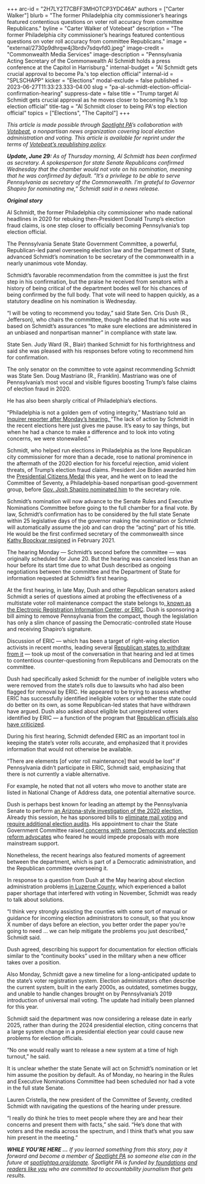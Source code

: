 +++
arc-id = "2H7LY2T7CBFF3MHOTCP3YDC46A"
authors = ["Carter Walker"]
blurb = "The former Philadelphia city commissioner’s hearings featured contentious questions on voter roll accuracy from committee Republicans."
byline = "Carter Walker of Votebeat"
description = "The former Philadelphia city commissioner’s hearings featured contentious questions on voter roll accuracy from committee Republicans."
image = "external/2730p9dhrqw4j3brdv7sdqvfd0.jpeg"
image-credit = "Commonwealth Media Services"
image-description = "Pennsylvania Acting Secretary of the Commonwealth Al Schmidt holds a press conference at the Capitol in Harrisburg."
internal-budget = "Al Schmidt gets crucial approval to become Pa.'s top election official"
internal-id = "SPLSCHAPP"
kicker = "Elections"
modal-exclude = false
published = 2023-06-27T11:33:23.333-04:00
slug = "pa-al-schmidt-election-official-confirmation-hearing"
suppress-date = false
title = "Trump target Al Schmidt gets crucial approval as he moves closer to becoming Pa.’s top election official"
title-tag = "Al Schmidt closer to being PA's top election official"
topics = ["Elections", "The Capitol"]
+++

<i>This article is made possible through </i><a href="https://www.spotlightpa.org/"><i>Spotlight PA</i></a><i>’s collaboration with </i><a href="https://www.votebeat.org/"><i>Votebeat</i></a><i>, a nonpartisan news organization covering local election administration and voting. This article is available for reprint under the terms of </i><a href="https://www.votebeat.org/pages/republishing"><i>Votebeat’s republishing policy</i></a><i>.</i>

<i><b>Update, June 29: </b></i><i>As of Thursday morning, Al Schmidt has been confirmed as secretary. A spokesperson for state Senate Republicans confirmed Wednesday that the chamber would not vote on his nomination, meaning that he was confirmed by default. ”It’s a privilege to be able to serve Pennsylvania as secretary of the Commonwealth. I’m grateful to Governor Shapiro for nominating me,” Schmidt said in a news release.</i>

<i><b>Original story</b></i>

Al Schmidt, the former Philadelphia city commissioner who made national headlines in 2020 for rebuking then-President Donald Trump’s election fraud claims, is one step closer to officially becoming Pennsylvania’s top election official.

The Pennsylvania Senate State Government Committee, a powerful, Republican-led panel overseeing election law and the Department of State, advanced Schmidt’s nomination to be secretary of the commonwealth in a nearly unanimous vote Monday.

Schmidt’s favorable recommendation from the committee is just the first step in his confirmation, but the praise he received from senators with a history of being critical of the department bodes well for his chances of being confirmed by the full body. That vote will need to happen quickly, as a statutory deadline on his nomination is Wednesday.

<script src="https://www.spotlightpa.org/embed.js" async></script><div data-spl-embed-version="1" data-spl-src="https://www.spotlightpa.org/embeds/newsletter/"></div>


“I will be voting to recommend you today,” said State Sen. Cris Dush (R., Jefferson), who chairs the committee, though he added that his vote was based on Schmidt’s assurances “to make sure elections are administered in an unbiased and nonpartisan manner” in compliance with state law.

State Sen. Judy Ward (R., Blair) thanked Schmidt for his forthrightness and said she was pleased with his responses before voting to recommend him for confirmation.

The only senator on the committee to vote against recommending Schmidt was State Sen. Doug Mastriano (R., Franklin). Mastriano was one of Pennsylvania’s most vocal and visible figures boosting Trump’s false claims of election fraud in 2020.

He has also been sharply critical of Philadelphia’s elections.

“Philadelphia is not a golden gem of voting integrity,” Mastriano told an<a href="https://twitter.com/gill_mcgoldrick/status/1673359526173765633?s=20"> Inquirer reporter after Monday’s hearing. </a>“The lack of action by Schmidt in the recent elections here just gives me pause. It’s easy to say things, but when he had a chance to make a difference and to look into voting concerns, we were stonewalled.”

Schmidt, who helped run elections in Philadelphia as the lone Republican city commissioner for more than a decade, rose to national prominence in the aftermath of the 2020 election for his forceful rejection, amid violent threats, of Trump’s election fraud claims. President Joe Biden awarded him the <a href="https://www.inquirer.com/politics/philadelphia/biden-awards-al-schmidt-philadelphia-medal-20230106.html">Presidential Citizens Medal</a> this year, and he went on to lead the Committee of Seventy, a Philadelphia-based nonpartisan good-government group, before <a href="https://pennsylvania.votebeat.org/2023/1/5/23539933/al-schmidt-secretary-state-commonwealth-nomination">Gov. Josh Shapiro nominated him</a> to the secretary role.

Schmidt’s nomination will now advance to the Senate Rules and Executive Nominations Committee before going to the full chamber for a final vote. By law, Schmidt’s confirmation has to be considered by the full state Senate within 25 legislative days of the governor making the nomination or Schmidt will automatically assume the job and can drop the “acting” part of his title. He would be the first confirmed secretary of the commonwealth since <a href="https://www.spotlightpa.org/news/2021/02/kathy-boockvar-resigns-pennsylvania-election-official-constitutional-amendment/#:~:text=Secretary%20Kathy%20Boockvar%2C%20who%20oversaw,PA%20first%20reported%20the%20news.">Kathy Boockvar resigned</a> in February 2021.

The hearing Monday — Schmidt’s second before the committee — was originally scheduled for June 20. But the hearing was canceled less than an hour before its start time due to what Dush described as ongoing negotiations between the committee and the Department of State for information requested at Schmidt’s first hearing.

At the first hearing, in late May, Dush and other Republican senators asked Schmidt a series of questions aimed at probing the effectiveness of a multistate voter roll maintenance compact the state belongs to,<a href="https://www.votebeat.org/23045551/eric-electronic-registration-information-center-voter-roll-matching-program"> known as the Electronic Registration Information Center, or ERIC</a>. Dush is sponsoring a bill aiming to remove Pennsylvania from the compact, though the legislation has only a slim chance of passing the Democratic-controlled state House and receiving Shapiro’s signature.

Discussion of ERIC — which has been a target of right-wing election activists in recent months, leading several <a href="https://texas.votebeat.org/2023/5/23/23735275/texas-eric-withdrawal-voter-roll-program-election-integrity">Republican states to withdraw from it</a> — took up most of the conversation in that hearing and led at times to contentious counter-questioning from Republicans and Democrats on the committee.

Dush had specifically asked Schmidt for the number of ineligible voters who were removed from the state’s rolls due to lawsuits who had also been flagged for removal by ERIC. He appeared to be trying to assess whether ERIC has successfully identified ineligible voters or whether the state could do better on its own, as some Republican-led states that have withdrawn have argued. Dush also asked about eligible but unregistered voters identified by ERIC — a function of the program that <a href="https://www.votebeat.org/2023/4/11/23679463/eric-electronic-registration-information-center-gateway-pundit-voter-fraud">Republican officials also have criticized</a>.

During his first hearing, Schmidt defended ERIC as an important tool in keeping the state’s voter rolls accurate, and emphasized that it provides information that would not otherwise be available.

“There are elements [of voter roll maintenance] that would be lost” if Pennsylvania didn’t participate in ERIC, Schmidt said, emphasizing that there is not currently a viable alternative.

For example, he noted that not all voters who move to another state are listed in National Change of Address data, one potential alternative source.

Dush is perhaps best known for leading an attempt by the Pennsylvania Senate to perform <a href="https://www.inquirer.com/politics/election/doug-mastriano-pa-election-audit-20210707.html">an Arizona-style investigation of the 2020 election. </a>Already this session, he has sponsored bills to <a href="https://www.legis.state.pa.us/cfdocs/billinfo/bill_history.cfm?syear=2023&sind=0&body=S&type=B&bn=292">eliminate mail voting</a> and <a href="https://www.legis.state.pa.us/cfdocs/billinfo/BillInfo.cfm?syear=2023&sind=0&body=S&type=B&bn=130">require additional election audits</a>. His appointment to chair the State Government Committee raised<a href="https://pennsylvania.votebeat.org/2023/3/9/23632350/dush-state-government-committee-election-legislation"> concerns with some Democrats and election reform advocates</a> who feared he would impede proposals with more mainstream support.

Nonetheless, the recent hearings also featured moments of agreement between the department, which is part of a Democratic administration, and the Republican committee overseeing it.

In response to a question from Dush at the May hearing about election administration problems <a href="https://pennsylvania.votebeat.org/2023/6/16/23763964/luzerne-county-2022-ballot-paper-shortage-da-investigation">in Luzerne County</a>, which experienced a ballot paper shortage that interfered with voting in November, Schmidt was ready to talk about solutions.

<script src="https://www.spotlightpa.org/embed.js" async></script><div data-spl-embed-version="1" data-spl-src="https://www.spotlightpa.org/embeds/donate/"></div>


“I think very strongly assisting the counties with some sort of manual or guidance for incoming election administrators to consult, so that you know X number of days before an election, you better order the paper you’re going to need … we can help mitigate the problems you just described,” Schmidt said.

Dush agreed, describing his support for documentation for election officials similar to the “continuity books” used in the military when a new officer takes over a position.

Also Monday, Schmidt gave a new timeline for a long-anticipated update to the state’s voter registration system. Election administrators often describe the current system, built in the early 2000s, as outdated, sometimes buggy, and unable to handle changes brought on by Pennsylvania’s 2019 introduction of universal mail voting. The update had initially been planned for this year.

Schmidt said the department was now considering a release date in early 2025, rather than during the 2024 presidential election, citing concerns that a large system change in a presidential election year could cause new problems for election officials.

“No one would really want to release a new system at a time of high turnout,” he said.

It is unclear whether the state Senate will act on Schmidt’s nomination or let him assume the position by default. As of Monday,  no hearing in the Rules and Executive Nominations Committee had been scheduled nor had a vote in the full state Senate.

Lauren Cristella, the new president of the Committee of Seventy, credited Schmidt with navigating the questions of the hearing under pressure.

“I really do think he tries to meet people where they are and hear their concerns and present them with facts,” she said. “He’s done that with voters and the media across the spectrum, and I think that’s what you saw him present in the meeting.”

<i><b>WHILE YOU’RE HERE …</b></i><i> If you learned something from this story, pay it forward and become a member of </i><a href="https://www.spotlightpa.org/"><i>Spotlight PA</i></a><i> so someone else can in the future at </i><a href="http://spotlightpa.org/donate"><i>spotlightpa.org/donate</i></a><i>. Spotlight PA is funded by</i><a href="https://www.spotlightpa.org/support"><i> foundations</i></a><i> </i><a href="https://www.spotlightpa.org/support"><i>and readers like you</i></a><i> who are committed to accountability journalism that gets results.</i>
